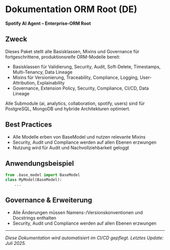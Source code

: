 # Dokumentation ORM Root (DE)

**Spotify AI Agent – Enterprise-ORM Root**

## Zweck
Dieses Paket stellt alle Basisklassen, Mixins und Governance für fortgeschrittene, produktionsreife ORM-Modelle bereit:
- Basisklassen für Validierung, Security, Audit, Soft-Delete, Timestamps, Multi-Tenancy, Data Lineage
- Mixins für Versionierung, Traceability, Compliance, Logging, User-Attribution, Explainability
- Governance, Extension Policy, Security, Compliance, CI/CD, Data Lineage

Alle Submodule (ai, analytics, collaboration, spotify, users) sind für PostgreSQL, MongoDB und hybride Architekturen optimiert.

## Best Practices
- Alle Modelle erben von BaseModel und nutzen relevante Mixins
- Security, Audit und Compliance werden auf allen Ebenen erzwungen
- Nutzung wird für Audit und Nachvollziehbarkeit geloggt

## Anwendungsbeispiel
```python
from .base_model import BaseModel
class MyModel(BaseModel):
    ...
```

## Governance & Erweiterung
- Alle Änderungen müssen Namens-/Versionskonventionen und Docstrings enthalten
- Security, Audit und Compliance werden auf allen Ebenen erzwungen

---
*Diese Dokumentation wird automatisiert im CI/CD gepflegt. Letztes Update: Juli 2025.*

